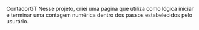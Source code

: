 ContadorGT 
Nesse projeto, criei uma página que utiliza como lógica iniciar e terminar uma contagem numérica dentro dos passos estabelecidos pelo usurário.
